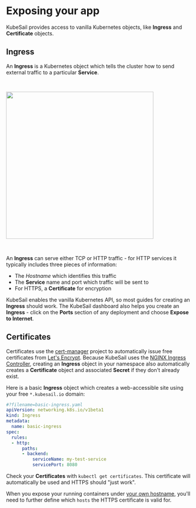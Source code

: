 # Exposing your app

KubeSail provides access to vanilla Kubernetes objects, like **Ingress** and **Certificate** objects.

## Ingress

An **Ingress** is a Kubernetes object which tells the cluster how to send external traffic to a particular **Service**.

<img src="https://kubesail.com/blog-images/blog-tls-1.png" style="width: 400px; margin: 30px auto;" />

An **Ingress** can serve either TCP or HTTP traffic - for HTTP services it typically includes three pieces of information:

- The _Hostname_ which identifies this traffic
- The **Service** name and port which traffic will be sent to
- For HTTPS, a **Certificate** for encryption

KubeSail enables the vanilla Kubernetes API, so most guides for creating an **Ingress** should work. The KubeSail dashboard also helps you create an **Ingress** - click on the **Ports** section of any deployment and choose **Expose to Internet**.

## Certificates

Certificates use the [cert-manager](https://github.com/jetstack/cert-manager) project to automatically issue free certificates from [Let's Encrypt](https://letsencrypt.org/). Because KubeSail uses the [NGINX Ingress Controller](https://github.com/kubernetes/ingress-nginx), creating an **Ingress** object in your namespace also automatically creates a **Certificate** object and associated **Secret** if they don't already exist.

Here is a basic **Ingress** object which creates a web-accessible site using your free `*.kubesail.io` domain:

```yml
#?filename=basic-ingress.yaml
apiVersion: networking.k8s.io/v1beta1
kind: Ingress
metadata:
  name: basic-ingress
spec:
  rules:
  - http:
      paths:
      - backend:
          serviceName: my-test-service
          servicePort: 8080
```

Check your **Certificates** with `kubectl get certificates`. This certificate will automatically be used and HTTPS should "just work".

When you expose your running containers under [your own hostname](./domains.md), you'll need to further define which `hosts` the HTTPS certificate is valid for.
